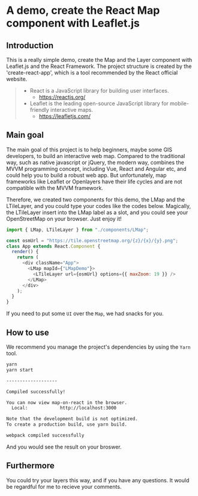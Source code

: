 # A demo, create the React Map component with Leaflet.js

## Introduction

This is a really simple demo, create the Map and the Layer component with Leaflet.js and the React Framework. The project structure is created by the 'create-react-app', which is a tool recommended by the React official website.

> - React is a JavaScript library for building user interfaces.
>   - https://reactjs.org/
> - Leaflet is the leading open-source JavaScript library for mobile-friendly interactive maps.
>   - https://leafletjs.com/

## Main goal

The main goal of this project is to help beginners, maybe some GIS developers, to build an interactive web map. Compared to the traditional way, such as native javascript or jQuery, the modern way, combines the MVVM programming concept, including Vue, React and Angular etc, and could help you to build a robust web app. But unfortunately, map frameworks like Leaflet or Openlayers have their life cycles and are not compatible with the MVVM framework.

Therefore, we created two components for this demo, the LMap and the LTileLayer, and you could type your codes like the codes below. Magically, the LTileLayer insert into the LMap label as a slot, and you could see your OpenStreetMap on your browser. Just enjoy it!

```javascript
import { LMap, LTileLayer } from "./components/LMap";

const osmUrl = "https://tile.openstreetmap.org/{z}/{x}/{y}.png";
class App extends React.Component {
  render() {
    return (
      <div className="App">
        <LMap mapId={"LMapDemo"}>
          <LTileLayer url={osmUrl} options={{ maxZoom: 19 }} />
        </LMap>
      </div>
    );
  }
}
```

If you need to put some `UI` over the `Map`, we had snacks for you.

## How to use

We recommend you manage the project's dependencies by using the `Yarn` tool.

```bash
yarn
yarn start

-------------------

Compiled successfully!

You can now view map-on-react in the browser.
  Local:            http://localhost:3000

Note that the development build is not optimized.
To create a production build, use yarn build.

webpack compiled successfully

```

And you would see the result on your broswer.

## Furthermore

You could try your layers this way, and if you have any questions. It would be regardful for me to recieve your comments.
